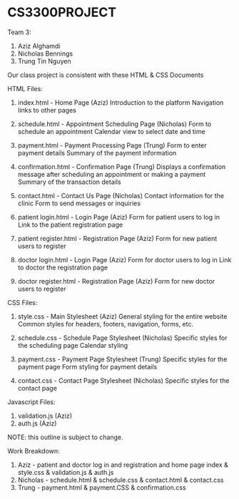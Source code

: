 # CS3300PROJECT

Team 3: 
1. Aziz Alghamdi
2. Nicholas Bennings
3. Trung Tin Nguyen

Our class project is consistent with these HTML & CSS Documents

HTML Files:
1. index.html - Home Page (Aziz)
Introduction to the platform
Navigation links to other pages

2. schedule.html - Appointment Scheduling Page (Nicholas)
Form to schedule an appointment
Calendar view to select date and time

3. payment.html - Payment Processing Page (Trung)
Form to enter payment details
Summary of the payment information

4. confirmation.html - Confirmation Page (Trung)
Displays a confirmation message after scheduling an appointment or making a payment
Summary of the transaction details

5. contact.html - Contact Us Page (Nicholas)
Contact information for the clinic
Form to send messages or inquiries

6. patient login.html  - Login Page (Aziz)
Form for patient users to log in
Link to the patient registration page

7. patient register.html - Registration Page (Aziz)
Form for new patient users to register

8. doctor login.html  - Login Page (Aziz)
Form for doctor users to log in
Link to doctor the registration page

9. doctor register.html - Registration Page (Aziz)
Form for new doctor users to register

CSS Files: 
1. style.css - Main Stylesheet (Aziz)
General styling for the entire website
Common styles for headers, footers, navigation, forms, etc.

2. schedule.css - Schedule Page Stylesheet (Nicholas)
Specific styles for the scheduling page
Calendar styling

3. payment.css - Payment Page Stylesheet (Trung)
Specific styles for the payment page
Form styling for payment details

4. contact.css - Contact Page Stylesheet (Nicholas)
Specific styles for the contact page


Javascript Files:
1. validation.js (Aziz)
2. auth.js (Aziz)
   
NOTE: this outline is subject to change. 

Work Breakdown:
1. Aziz - patient and doctor log in and registration and home page index & style.css & validation.js & auth.js
2. Nicholas - schedule.html & schedule.css & contact.html & contact.css
3. Trung - payment.html & payment.CSS & confirmation.css 
